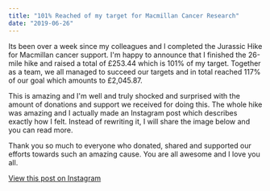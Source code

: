 ```yaml
---
title: "101% Reached of my target for Macmillan Cancer Research"
date: "2019-06-26"
---
```


Its been over a week since my colleagues and I completed the Jurassic Hike for Macmillan cancer support. I'm happy to announce that I finished the 26-mile hike and raised a total of £253.44 which is 101% of my target. Together as a team, we all managed to succeed our targets and in total reached 117% of our goal which amounts to £2,045.87.

This is amazing and I'm well and truly shocked and surprised with the amount of donations and support we received for doing this. The whole hike was amazing and I actually made an Instagram post which describes exactly how I felt. Instead of rewriting it, I will share the image below and you can read more.

Thank you so much to everyone who donated, shared and supported our efforts towards such an amazing cause. You are all awesome and I love you all.

[View this post on Instagram](https://www.instagram.com/p/By03g3mlllz/)